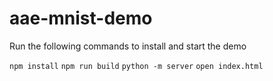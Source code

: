 # aae-mnist-demo

Run the following commands to install and start the demo

`npm install`
`npm run build`
`python -m server`
`open index.html`